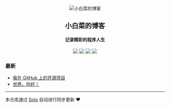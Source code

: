 <p align="center"><img alt="小白菜的博客" src="https://static.b3log.org/images/brand/solo-32.png"></p><h2 align="center">
小白菜的博客
</h2>

<h4 align="center">记录精彩的程序人生</h4>
<p align="center"><a title="小白菜的博客" target="_blank" href="https://github.com/wojiaoerdandan/solo-blog"><img src="https://img.shields.io/github/last-commit/wojiaoerdandan/solo-blog.svg?style=flat-square&color=FF9900"></a>
<a title="GitHub repo size in bytes" target="_blank" href="https://github.com/wojiaoerdandan/solo-blog"><img src="https://img.shields.io/github/repo-size/wojiaoerdandan/solo-blog.svg?style=flat-square"></a>
<a title="Solo Version" target="_blank" href="https://github.com/b3log/solo/releases"><img src="https://img.shields.io/badge/solo-3.6.7-f1e05a.svg?style=flat-square&color=blueviolet"></a>
<a title="Hits" target="_blank" href="https://github.com/b3log/hits"><img src="https://hits.b3log.org/wojiaoerdandan/solo-blog.svg"></a></p>

### 最新

* [我在 GitHub 上的开源项目](http://www.guoyaping.com:8081/my-github-repos)
* [世界，你好！](http://www.guoyaping.com:8081/hello-solo)



---

本仓库通过 [Solo](https://github.com/b3log/solo) 自动进行同步更新 ❤️ 